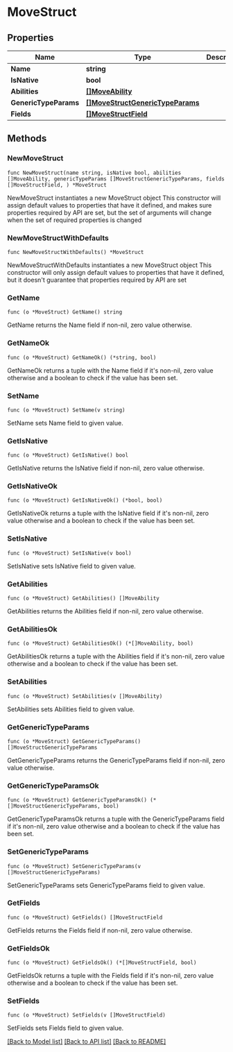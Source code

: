 # MoveStruct

## Properties

Name | Type | Description | Notes
------------ | ------------- | ------------- | -------------
**Name** | **string** |  | 
**IsNative** | **bool** |  | 
**Abilities** | [**[]MoveAbility**](MoveAbility.md) |  | 
**GenericTypeParams** | [**[]MoveStructGenericTypeParams**](MoveStructGenericTypeParams.md) |  | 
**Fields** | [**[]MoveStructField**](MoveStructField.md) |  | 

## Methods

### NewMoveStruct

`func NewMoveStruct(name string, isNative bool, abilities []MoveAbility, genericTypeParams []MoveStructGenericTypeParams, fields []MoveStructField, ) *MoveStruct`

NewMoveStruct instantiates a new MoveStruct object
This constructor will assign default values to properties that have it defined,
and makes sure properties required by API are set, but the set of arguments
will change when the set of required properties is changed

### NewMoveStructWithDefaults

`func NewMoveStructWithDefaults() *MoveStruct`

NewMoveStructWithDefaults instantiates a new MoveStruct object
This constructor will only assign default values to properties that have it defined,
but it doesn't guarantee that properties required by API are set

### GetName

`func (o *MoveStruct) GetName() string`

GetName returns the Name field if non-nil, zero value otherwise.

### GetNameOk

`func (o *MoveStruct) GetNameOk() (*string, bool)`

GetNameOk returns a tuple with the Name field if it's non-nil, zero value otherwise
and a boolean to check if the value has been set.

### SetName

`func (o *MoveStruct) SetName(v string)`

SetName sets Name field to given value.


### GetIsNative

`func (o *MoveStruct) GetIsNative() bool`

GetIsNative returns the IsNative field if non-nil, zero value otherwise.

### GetIsNativeOk

`func (o *MoveStruct) GetIsNativeOk() (*bool, bool)`

GetIsNativeOk returns a tuple with the IsNative field if it's non-nil, zero value otherwise
and a boolean to check if the value has been set.

### SetIsNative

`func (o *MoveStruct) SetIsNative(v bool)`

SetIsNative sets IsNative field to given value.


### GetAbilities

`func (o *MoveStruct) GetAbilities() []MoveAbility`

GetAbilities returns the Abilities field if non-nil, zero value otherwise.

### GetAbilitiesOk

`func (o *MoveStruct) GetAbilitiesOk() (*[]MoveAbility, bool)`

GetAbilitiesOk returns a tuple with the Abilities field if it's non-nil, zero value otherwise
and a boolean to check if the value has been set.

### SetAbilities

`func (o *MoveStruct) SetAbilities(v []MoveAbility)`

SetAbilities sets Abilities field to given value.


### GetGenericTypeParams

`func (o *MoveStruct) GetGenericTypeParams() []MoveStructGenericTypeParams`

GetGenericTypeParams returns the GenericTypeParams field if non-nil, zero value otherwise.

### GetGenericTypeParamsOk

`func (o *MoveStruct) GetGenericTypeParamsOk() (*[]MoveStructGenericTypeParams, bool)`

GetGenericTypeParamsOk returns a tuple with the GenericTypeParams field if it's non-nil, zero value otherwise
and a boolean to check if the value has been set.

### SetGenericTypeParams

`func (o *MoveStruct) SetGenericTypeParams(v []MoveStructGenericTypeParams)`

SetGenericTypeParams sets GenericTypeParams field to given value.


### GetFields

`func (o *MoveStruct) GetFields() []MoveStructField`

GetFields returns the Fields field if non-nil, zero value otherwise.

### GetFieldsOk

`func (o *MoveStruct) GetFieldsOk() (*[]MoveStructField, bool)`

GetFieldsOk returns a tuple with the Fields field if it's non-nil, zero value otherwise
and a boolean to check if the value has been set.

### SetFields

`func (o *MoveStruct) SetFields(v []MoveStructField)`

SetFields sets Fields field to given value.



[[Back to Model list]](../README.md#documentation-for-models) [[Back to API list]](../README.md#documentation-for-api-endpoints) [[Back to README]](../README.md)


